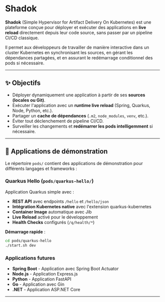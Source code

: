 # Shadok

**Shadok** (Simple Hypervisor for Artifact Delivery On Kubernetes) est une plateforme conçue pour déployer et exécuter des applications en **live reload** directement depuis leur code source, sans passer par un pipeline CI/CD classique. 

Il permet aux développeurs de travailler de manière interactive dans un cluster Kubernetes en synchronisant les sources, en gérant les dépendances partagées, et en assurant le redémarrage conditionnel des pods si nécessaire.

---

## ✨ Objectifs

- Déployer dynamiquement une application à partir de ses **sources (locales ou Git)**.
- Exécuter l'application avec un **runtime live reload** (Spring, Quarkus, Node, Python, etc.).
- Partager un **cache de dépendances** (`.m2`, `node_modules`, `venv`, etc.).
- Éviter tout déclenchement de pipeline CI/CD.
- Surveiller les changements et **redémarrer les pods intelligemment** si nécessaire.

---

## 🧪 Applications de démonstration

Le répertoire `pods/` contient des applications de démonstration pour différents langages et frameworks :

### Quarkus Hello (`pods/quarkus-hello/`)

Application Quarkus simple avec :
- **REST API** avec endpoints `/hello` et `/hello/json`
- **Intégration Kubernetes native** avec l'extension quarkus-kubernetes
- **Container Image** automatique avec Jib
- **Live Reload** activé pour le développement
- **Health Checks** configurés (`/q/health/*`)

**Démarrage rapide** :
```bash
cd pods/quarkus-hello
./start.sh dev
```

### Applications futures
- **Spring Boot** - Application avec Spring Boot Actuator
- **Node.js** - Application Express.js
- **Python** - Application FastAPI  
- **Go** - Application avec Gin
- **.NET** - Application ASP.NET Core

---
